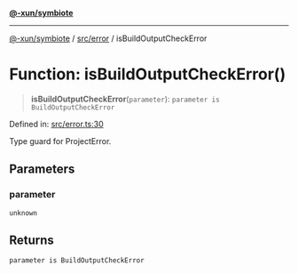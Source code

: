 [**@-xun/symbiote**](../../../README.md)

***

[@-xun/symbiote](../../../README.md) / [src/error](../README.md) / isBuildOutputCheckError

# Function: isBuildOutputCheckError()

> **isBuildOutputCheckError**(`parameter`): `parameter is BuildOutputCheckError`

Defined in: [src/error.ts:30](https://github.com/Xunnamius/symbiote/blob/2816aa5c7580c21865c6837f71b54d0f60e224da/src/error.ts#L30)

Type guard for ProjectError.

## Parameters

### parameter

`unknown`

## Returns

`parameter is BuildOutputCheckError`
